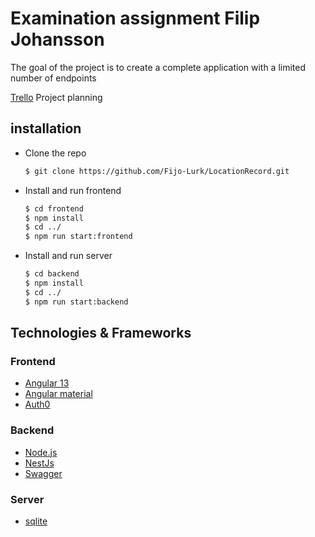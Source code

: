 # Examination assignment Filip Johansson

The goal of the project is to create a complete application with a limited number of endpoints

[Trello](https://trello.com/b/UNwqkr2h/location) Project planning

## installation

- Clone the repo

  ```sh
  $ git clone https://github.com/Fijo-Lurk/LocationRecord.git
  ```

- Install and run frontend

  ```sh
  $ cd frontend
  $ npm install
  $ cd ../
  $ npm run start:frontend
  ```

- Install and run server
  ```sh
  $ cd backend
  $ npm install
  $ cd ../
  $ npm run start:backend
  ```

## Technologies & Frameworks

### Frontend

- [Angular 13](https://angular.io/)
- [Angular material](https://material.angular.io/)
- [Auth0](https://auth0.com/)

### Backend

- [Node.js](https://nodejs.org/en/)
- [NestJs](https://nestjs.com/)
- [Swagger](https://swagger.io/)

### Server

- [sqlite](https://www.sqlite.org/index.html)

